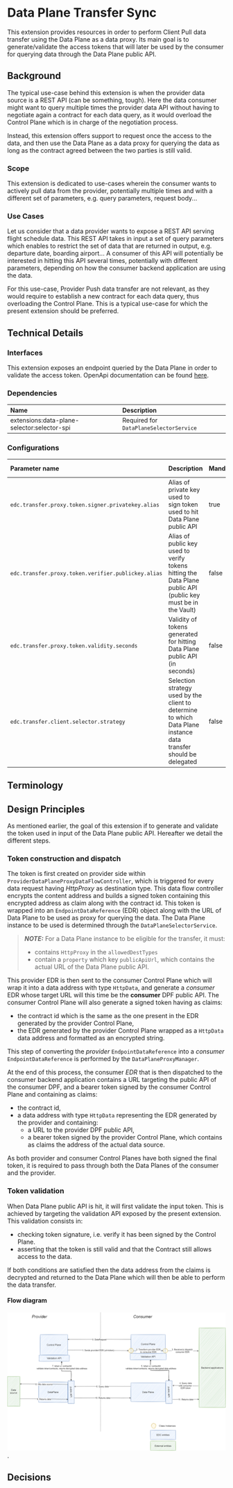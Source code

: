 # Data Plane Transfer Sync

This extension provides resources in order to perform Client Pull data transfer using the Data Plane as a data proxy.
Its main goal is to generate/validate the access tokens that will later be used by the consumer for querying data through
the Data Plane public API.

## Background

The typical use-case behind this extension is when the provider data source is a REST API (can be something, tough). Here
the data consumer might want to query multiple times the provider data API without having to negotiate again a contract for each
data query, as it would overload the Control Plane which is in charge of the negotiation process.

Instead, this extension offers support to request once the access to the data, and then use the Data Plane as a data proxy
for querying the data as long as the contract agreed between the two parties is still valid.

### Scope

This extension is dedicated to use-cases wherein the consumer wants to actively pull data from the provider, potentially
multiple times and with a different set of parameters, e.g. query parameters, request body...

### Use Cases

Let us consider that a data provider wants to expose a REST API serving flight schedule data. This REST API takes in input
a set of query parameters which enables to restrict the set of data that are returned in output, e.g. departure date, boarding airport...
A consumer of this API will potentially be interested in hitting this API several times, potentially with different parameters, depending
on how the consumer backend application are using the data.

For this use-case, Provider Push data transfer are not relevant, as they would require to establish a new contract for each data query,
thus overloading the Control Plane. This is a typical use-case for which the present extension should be preferred.

## Technical Details

### Interfaces

This extension exposes an endpoint queried by the Data Plane in order to validate the access token.
OpenApi documentation can be found [here](../../../resources/openapi/yaml/data-plane-transfer-api.yaml).

### Dependencies

| Name                                        | Description                             |
|:--------------------------------------------|:----------------------------------------|
| extensions:data-plane-selector:selector-spi | Required for `DataPlaneSelectorService` |

### Configurations

| Parameter name                                      | Description                                                                                                                        | Mandatory | Default value                          |
|:----------------------------------------------------|:-----------------------------------------------------------------------------------------------------------------------------------|:----------|:---------------------------------------|
| `edc.transfer.proxy.token.signer.privatekey.alias`  | Alias of private key used to sign token used to hit Data Plane public API                                                          | true      |                                        |
| `edc.transfer.proxy.token.verifier.publickey.alias` | Alias of public key used to verify tokens hitting the Data Plane public API (public key must be in the Vault)                      | false     | private key alias suffixed with "-pub" |
| `edc.transfer.proxy.token.validity.seconds`         | Validity of tokens generated for hitting Data Plane public API (in seconds)                                                        | false     | 600                                    | 
| `edc.transfer.client.selector.strategy`             | Selection strategy used by the client to determine to which Data Plane instance data transfer should be delegated                  | false     | random                                 |

## Terminology

## Design Principles

As mentioned earlier, the goal of this extension if to generate and validate the token used in input of the Data Plane public API.
Hereafter we detail the different steps.

### Token construction and dispatch

The token is first created on provider side within `ProviderDataPlaneProxyDataFlowController`, which is triggered for every data request
having _HttpProxy_ as destination type. This data flow controller encrypts the content address and builds a signed token
containing this encrypted address as claim along with the contract id. This token is wrapped into an `EndpointDataReference` (EDR) object along with the
URL of Data Plane to be used as proxy for querying the data. The Data Plane instance to be used is determined through the `DataPlaneSelectorService`.

> **_NOTE:_**  For a Data Plane instance to be eligible for the transfer, it must:
>  - contains `HttpProxy` in the `allowedDestTypes`
>  - contain a `property` which key `publicApiUrl`, which contains the actual URL of the Data Plane public API.

This provider EDR is then sent to the consumer Control Plane which will wrap it into a data address with type `HttpData`,
and generate a _consumer_ EDR whose target URL will this time be the **consumer** DPF public API.
The consumer Control Plane will also generate a signed token having as claims:

- the contract id which is the same as the one present in the EDR generated by the provider Control Plane,
- the EDR generated by the provider Control Plane wrapped as a `HttpData` data address and formatted as an encrypted string.

This step of converting the _provider_ `EndpointDataReference` into a _consumer_ `EndpointDataReference` is performed by
the `DataPlaneProxyManager`.

At the end of this process, the consumer _EDR_ that is then dispatched to the consumer backend application contains a URL
targeting the public API of the consumer DPF, and a bearer token signed by the consumer Control Plane and containing as
claims:

- the contract id,
- a data address with type `HttpData` representing the EDR generated by the provider and containing:
    - a URL to the provider DPF public API,
    - a bearer token signed by the provider Control Plane, which contains as claims the address of the actual data
      source.

As both provider and consumer Control Planes have both signed the final token, it is required to pass through both the Data Planes of
the consumer and the provider.

### Token validation

When Data Plane public API is hit, it will first validate the input token. This is achieved by targeting the validation API
exposed by the present extension. This validation consists in:

- checking token signature, i.e. verify it has been signed by the Control Plane.
- asserting that the token is still valid and that the Contract still allows access to the data.

If both conditions are satisfied then the data address from the claims is decrypted and returned to the Data Plane which
will then be able to perform the data transfer.

#### Flow diagram

![alt text](../../../../docs/architecture/data-transfer/diagrams/data-plane-transfer-sync.png).

## Decisions




